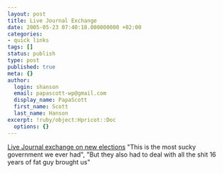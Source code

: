 ```yaml
---
layout: post
title: Live Journal Exchange
date: 2005-05-23 07:40:18.000000000 +02:00
categories:
- quick links
tags: []
status: publish
type: post
published: true
meta: {}
author:
  login: shanson
  email: papascott-wp@gmail.com
  display_name: PapaScott
  first_name: Scott
  last_name: Hanson
excerpt: !ruby/object:Hpricot::Doc
  options: {}
---
```

<p><a title="franzi1981: About bloody time!" href="http://www.livejournal.com/users/franzi1981/479498.html">Live Journal exchange on new elections</a> "This is the most sucky government we ever had", "But they also had to deal with all the shit 16 years of fat guy brought us"</p>
